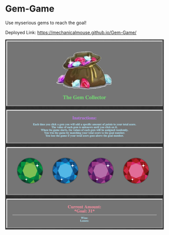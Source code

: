 # Gem-Game

Use myserious gems to reach the goal!

Deployed Link: https://mechanicalmouse.github.io/Gem-Game/

<img src="assets/images/Gem.png">